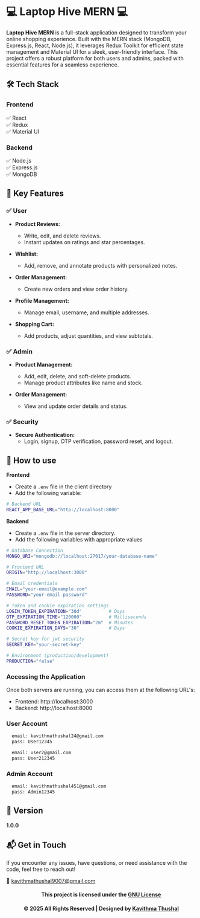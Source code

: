 # 💻 Laptop Hive MERN 💻

**Laptop Hive MERN** is a full-stack application designed to transform your online shopping experience. Built with the
MERN stack (MongoDB, Express.js, React, Node.js), it leverages Redux Toolkit for efficient state management and Material
UI for a sleek, user-friendly interface. This project offers a robust platform for both users and admins, packed with
essential features for a seamless experience.

## 🛠️ Tech Stack

### Frontend

✅ React<br/>
✅ Redux<br/>
✅ Material UI<br/>

### Backend

✅ Node.js<br/>
✅ Express.js<br/>
✅ MongoDB<br/>

## 🚀 Key Features

### ✅ User

- **Product Reviews:**
    - Write, edit, and delete reviews.
    - Instant updates on ratings and star percentages.

- **Wishlist:**
    - Add, remove, and annotate products with personalized notes.

- **Order Management:**
    - Create new orders and view order history.

- **Profile Management:**
    - Manage email, username, and multiple addresses.

- **Shopping Cart:**
    - Add products, adjust quantities, and view subtotals.

### ✅ Admin

- **Product Management:**
    - Add, edit, delete, and soft-delete products.
    - Manage product attributes like name and stock.

- **Order Management:**
    - View and update order details and status.

### ✅ Security

- **Secure Authentication:**
    - Login, signup, OTP verification, password reset, and logout.

## 📧 How to use

**Frontend**

- Create a `.env` file in the client directory
- Add the following variable:

```bash
# Backend URL
REACT_APP_BASE_URL="http://localhost:8000" 
```

**Backend**

- Create a `.env` file in the server directory.
- Add the following variables with appropriate values

```bash
# Database Connection
MONGO_URI="mongodb://localhost:27017/your-database-name"

# Frontend URL
ORIGIN="http://localhost:3000"

# Email credentials
EMAIL="your-email@example.com"
PASSWORD="your-email-password"

# Token and cookie expiration settings
LOGIN_TOKEN_EXPIRATION="30d"          # Days
OTP_EXPIRATION_TIME="120000"          # Milliseconds
PASSWORD_RESET_TOKEN_EXPIRATION="2m"  # Minutes
COOKIE_EXPIRATION_DAYS="30"           # Days

# Secret key for jwt security
SECRET_KEY="your-secret-key"

# Environment (production/development)
PRODUCTION="false"
```

### Accessing the Application

Once both servers are running, you can access them at the following URL's:

- Frontend: http://localhost:3000
- Backend: http://localhost:8000

### User Account

```bash
  email: kavithmathushal24@gmail.com
  pass: User12345
```

```bash
  email: user2@gmail.com
  pass: User212345
```

### Admin Account

```bash
  email: kavithmathushal451@gmail.com
  pass: Admin12345
```

## 📝 Version

**1.0.0**

## 📬 Get in Touch

If you encounter any issues, have questions, or need assistance with the code, feel free to reach out!

📧 [kavithmathushal9007@gmail.com](mailto:kavithmathushal9007@gmail.com)

<div align="center">

#### This project is licensed under the [GNU License](LICENSE)

#### © 2025 All Rights Reserved | Designed by [Kavithma Thushal](https://github.com/Kavithma-Thushal)

</div>